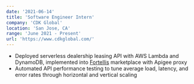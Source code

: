 ```yaml
---
date: '2021-06-14'
title: 'Software Engineer Intern'
company: 'CDK Global'
location: 'San Jose, CA'
range: 'June 2021 - Present'
url: 'https://www.cdkglobal.com/'
---
```


- Deployed serverless dealership leasing API with AWS Lambda and DynamoDB, implemented into [Fortellis](https://fortellis.io/) marketplace with Apigee proxy
- Automated API performance testing to tune average load, latency, and error rates through horizontal and vertical scaling
